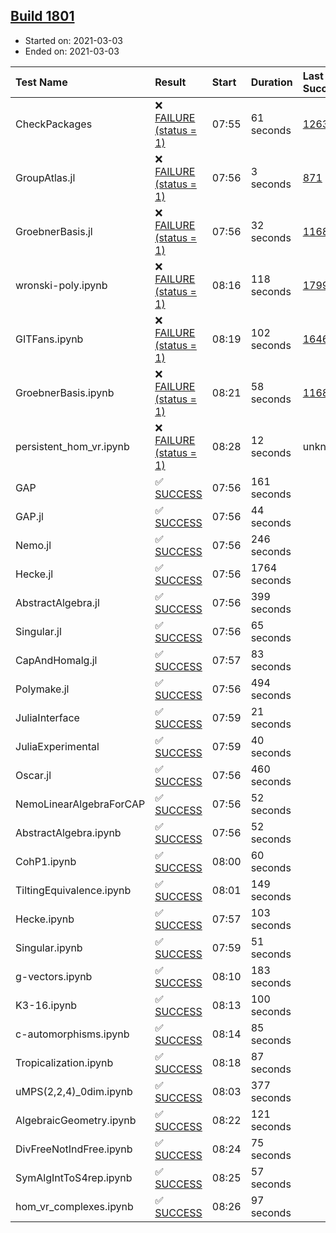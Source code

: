 ## [Build 1801](https://oscarci.mathematik.uni-kl.de/job/oscar-stable/1801/)

* Started on: 2021-03-03
* Ended on: 2021-03-03

| Test Name    | Result | Start | Duration | Last Success | First Failure |
|:-------------|:-------|:------|:---------|:-------------|:--------------|
| CheckPackages | ❌ [FAILURE (status = 1)](https://oscarci.mathematik.uni-kl.de/job/oscar-stable/1801/artifact/logs/build-1801/CheckPackages.log) | 07:55 | 61 seconds | [1263](https://oscarci.mathematik.uni-kl.de/job/oscar-stable/1263/) | [1264](https://oscarci.mathematik.uni-kl.de/job/oscar-stable/1264/) |
| GroupAtlas.jl | ❌ [FAILURE (status = 1)](https://oscarci.mathematik.uni-kl.de/job/oscar-stable/1801/artifact/logs/build-1801/GroupAtlas.jl.log) | 07:56 | 3 seconds | [871](https://oscarci.mathematik.uni-kl.de/job/oscar-stable/871/) | [872](https://oscarci.mathematik.uni-kl.de/job/oscar-stable/872/) |
| GroebnerBasis.jl | ❌ [FAILURE (status = 1)](https://oscarci.mathematik.uni-kl.de/job/oscar-stable/1801/artifact/logs/build-1801/GroebnerBasis.jl.log) | 07:56 | 32 seconds | [1168](https://oscarci.mathematik.uni-kl.de/job/oscar-stable/1168/) | [1169](https://oscarci.mathematik.uni-kl.de/job/oscar-stable/1169/) |
| wronski-poly.ipynb | ❌ [FAILURE (status = 1)](https://oscarci.mathematik.uni-kl.de/job/oscar-stable/1801/artifact/logs/build-1801/wronski-poly.ipynb.log) | 08:16 | 118 seconds | [1799](https://oscarci.mathematik.uni-kl.de/job/oscar-stable/1799/) | [1800](https://oscarci.mathematik.uni-kl.de/job/oscar-stable/1800/) |
| GITFans.ipynb | ❌ [FAILURE (status = 1)](https://oscarci.mathematik.uni-kl.de/job/oscar-stable/1801/artifact/logs/build-1801/GITFans.ipynb.log) | 08:19 | 102 seconds | [1646](https://oscarci.mathematik.uni-kl.de/job/oscar-stable/1646/) | [1647](https://oscarci.mathematik.uni-kl.de/job/oscar-stable/1647/) |
| GroebnerBasis.ipynb | ❌ [FAILURE (status = 1)](https://oscarci.mathematik.uni-kl.de/job/oscar-stable/1801/artifact/logs/build-1801/GroebnerBasis.ipynb.log) | 08:21 | 58 seconds | [1168](https://oscarci.mathematik.uni-kl.de/job/oscar-stable/1168/) | [1169](https://oscarci.mathematik.uni-kl.de/job/oscar-stable/1169/) |
| persistent_hom_vr.ipynb | ❌ [FAILURE (status = 1)](https://oscarci.mathematik.uni-kl.de/job/oscar-stable/1801/artifact/logs/build-1801/persistent_hom_vr.ipynb.log) | 08:28 | 12 seconds | unknown | unknown |
| GAP | ✅ [SUCCESS](https://oscarci.mathematik.uni-kl.de/job/oscar-stable/1801/artifact/logs/build-1801/GAP.log) | 07:56 | 161 seconds |  |  |
| GAP.jl | ✅ [SUCCESS](https://oscarci.mathematik.uni-kl.de/job/oscar-stable/1801/artifact/logs/build-1801/GAP.jl.log) | 07:56 | 44 seconds |  |  |
| Nemo.jl | ✅ [SUCCESS](https://oscarci.mathematik.uni-kl.de/job/oscar-stable/1801/artifact/logs/build-1801/Nemo.jl.log) | 07:56 | 246 seconds |  |  |
| Hecke.jl | ✅ [SUCCESS](https://oscarci.mathematik.uni-kl.de/job/oscar-stable/1801/artifact/logs/build-1801/Hecke.jl.log) | 07:56 | 1764 seconds |  |  |
| AbstractAlgebra.jl | ✅ [SUCCESS](https://oscarci.mathematik.uni-kl.de/job/oscar-stable/1801/artifact/logs/build-1801/AbstractAlgebra.jl.log) | 07:56 | 399 seconds |  |  |
| Singular.jl | ✅ [SUCCESS](https://oscarci.mathematik.uni-kl.de/job/oscar-stable/1801/artifact/logs/build-1801/Singular.jl.log) | 07:56 | 65 seconds |  |  |
| CapAndHomalg.jl | ✅ [SUCCESS](https://oscarci.mathematik.uni-kl.de/job/oscar-stable/1801/artifact/logs/build-1801/CapAndHomalg.jl.log) | 07:57 | 83 seconds |  |  |
| Polymake.jl | ✅ [SUCCESS](https://oscarci.mathematik.uni-kl.de/job/oscar-stable/1801/artifact/logs/build-1801/Polymake.jl.log) | 07:56 | 494 seconds |  |  |
| JuliaInterface | ✅ [SUCCESS](https://oscarci.mathematik.uni-kl.de/job/oscar-stable/1801/artifact/logs/build-1801/JuliaInterface.log) | 07:59 | 21 seconds |  |  |
| JuliaExperimental | ✅ [SUCCESS](https://oscarci.mathematik.uni-kl.de/job/oscar-stable/1801/artifact/logs/build-1801/JuliaExperimental.log) | 07:59 | 40 seconds |  |  |
| Oscar.jl | ✅ [SUCCESS](https://oscarci.mathematik.uni-kl.de/job/oscar-stable/1801/artifact/logs/build-1801/Oscar.jl.log) | 07:56 | 460 seconds |  |  |
| NemoLinearAlgebraForCAP | ✅ [SUCCESS](https://oscarci.mathematik.uni-kl.de/job/oscar-stable/1801/artifact/logs/build-1801/NemoLinearAlgebraForCAP.log) | 07:56 | 52 seconds |  |  |
| AbstractAlgebra.ipynb | ✅ [SUCCESS](https://oscarci.mathematik.uni-kl.de/job/oscar-stable/1801/artifact/logs/build-1801/AbstractAlgebra.ipynb.log) | 07:56 | 52 seconds |  |  |
| CohP1.ipynb | ✅ [SUCCESS](https://oscarci.mathematik.uni-kl.de/job/oscar-stable/1801/artifact/logs/build-1801/CohP1.ipynb.log) | 08:00 | 60 seconds |  |  |
| TiltingEquivalence.ipynb | ✅ [SUCCESS](https://oscarci.mathematik.uni-kl.de/job/oscar-stable/1801/artifact/logs/build-1801/TiltingEquivalence.ipynb.log) | 08:01 | 149 seconds |  |  |
| Hecke.ipynb | ✅ [SUCCESS](https://oscarci.mathematik.uni-kl.de/job/oscar-stable/1801/artifact/logs/build-1801/Hecke.ipynb.log) | 07:57 | 103 seconds |  |  |
| Singular.ipynb | ✅ [SUCCESS](https://oscarci.mathematik.uni-kl.de/job/oscar-stable/1801/artifact/logs/build-1801/Singular.ipynb.log) | 07:59 | 51 seconds |  |  |
| g-vectors.ipynb | ✅ [SUCCESS](https://oscarci.mathematik.uni-kl.de/job/oscar-stable/1801/artifact/logs/build-1801/g-vectors.ipynb.log) | 08:10 | 183 seconds |  |  |
| K3-16.ipynb | ✅ [SUCCESS](https://oscarci.mathematik.uni-kl.de/job/oscar-stable/1801/artifact/logs/build-1801/K3-16.ipynb.log) | 08:13 | 100 seconds |  |  |
| c-automorphisms.ipynb | ✅ [SUCCESS](https://oscarci.mathematik.uni-kl.de/job/oscar-stable/1801/artifact/logs/build-1801/c-automorphisms.ipynb.log) | 08:14 | 85 seconds |  |  |
| Tropicalization.ipynb | ✅ [SUCCESS](https://oscarci.mathematik.uni-kl.de/job/oscar-stable/1801/artifact/logs/build-1801/Tropicalization.ipynb.log) | 08:18 | 87 seconds |  |  |
| uMPS(2,2,4)_0dim.ipynb | ✅ [SUCCESS](https://oscarci.mathematik.uni-kl.de/job/oscar-stable/1801/artifact/logs/build-1801/uMPS-2-2-4-_0dim.ipynb.log) | 08:03 | 377 seconds |  |  |
| AlgebraicGeometry.ipynb | ✅ [SUCCESS](https://oscarci.mathematik.uni-kl.de/job/oscar-stable/1801/artifact/logs/build-1801/AlgebraicGeometry.ipynb.log) | 08:22 | 121 seconds |  |  |
| DivFreeNotIndFree.ipynb | ✅ [SUCCESS](https://oscarci.mathematik.uni-kl.de/job/oscar-stable/1801/artifact/logs/build-1801/DivFreeNotIndFree.ipynb.log) | 08:24 | 75 seconds |  |  |
| SymAlgIntToS4rep.ipynb | ✅ [SUCCESS](https://oscarci.mathematik.uni-kl.de/job/oscar-stable/1801/artifact/logs/build-1801/SymAlgIntToS4rep.ipynb.log) | 08:25 | 57 seconds |  |  |
| hom_vr_complexes.ipynb | ✅ [SUCCESS](https://oscarci.mathematik.uni-kl.de/job/oscar-stable/1801/artifact/logs/build-1801/hom_vr_complexes.ipynb.log) | 08:26 | 97 seconds |  |  |
